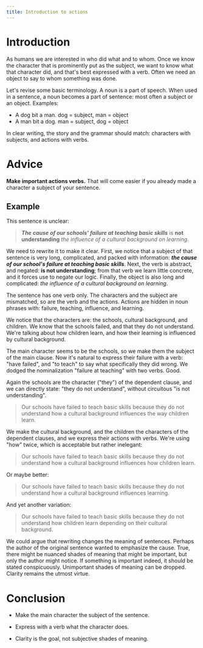```yaml
---
title: Introduction to actions
---
```


# Introduction

As humans we are interested in who did what and to whom.  Once we know
the character that is prominently put as the subject, we want to know
what that character did, and that's best expressed with a verb.  Often
we need an object to say to whom something was done.

Let's revise some basic terminology.  A noun is a part of speech.
When used in a sentence, a noun becomes a part of sentence: most often
a subject or an object.  Examples:

* A dog bit a man. dog = subject, man = object
* A man bit a dog. man = subject, dog = object

In clear writing, the story and the grammar should match: characters
with subjects, and actions with verbs.

# Advice

**Make important actions verbs.** That will come easier if you already
  made a character a subject of your sentence.

## Example

This sentence is unclear:

> _**The cause of our schools' failure at teaching basic skills**_ is
> **not understanding** *the influence of a cultural background on
> learning*.

We need to rewrite it to make it clear.  First, we notice that a
subject of that sentence is very long, complicated, and packed with
information: _**the cause of our school's failure at teaching basic
skills**_.  Next, the verb is abstract, and negated: **is not
understanding**; from that verb we learn little concrete, and it
forces use to negate our logic.  Finally, the object is also long and
complicated: *the influence of a cultural background on learning*.

The sentence has one verb only.  The characters and the subject are
mismatched, so are the verb and the actions.  Actions are hidden in
noun phrases with: failure, teaching, influence, and learning.

We notice that the characters are: the schools, cultural background,
and children.  We know that the schools failed, and that they do not
understand.  We're talking about how children learn, and how their
learning is influenced by cultural background.

The main character seems to be the schools, so we make them the
subject of the main clause.  Now it's natural to express their failure
with a verb: "have failed", and "to teach" to say what specifically
they did wrong.  We dodged the nominalization "failure at teaching"
with two verbs.  Good.

Again the schools are the character ("they") of the dependent clause,
and we can directly state: "they do not understand", without
circuitous "is not understanding".

> Our schools have failed to teach basic skills because they do not
> understand how a cultural background influences the way children
> learn.

We make the cultural background, and the children the characters of
the dependent clauses, and we express their actions with verbs.  We're
using "how" twice, which is acceptable but rather inelegant:

> Our schools have failed to teach basic skills because they do not
> understand how a cultural background influences how children learn.

Or maybe better:

> Our schools have failed to teach basic skills because they do not
> understand how a cultural background influences learning.

And yet another variation:

> Our schools have failed to teach basic skills because they do not
> understand how children learn depending on their cultural
> background.

We could argue that rewriting changes the meaning of sentences.
Perhaps the author of the original sentence wanted to emphasize the
cause.  True, there might be nuanced shades of meaning that might be
important, but only the author might notice.  If something is
important indeed, it should be stated conspicuously.  Unimportant
shades of meaning can be dropped.  Clarity remains the utmost virtue.

# Conclusion

* Make the main character the subject of the sentence.

* Express with a verb what the character does.

* Clarity is the goal, not subjective shades of meaning.
